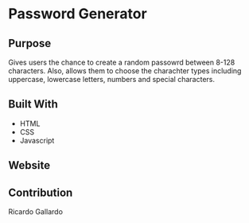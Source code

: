 # Password Generator 

## Purpose
Gives users the chance to create a random passowrd between 8-128 characters.
Also, allows them to choose the charachter types including uppercase, lowercase letters, numbers and special characters.

## Built With
* HTML
* CSS
* Javascript

## Website


## Contribution
Ricardo Gallardo 


